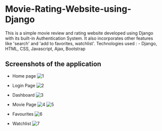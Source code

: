# Movie-Rating-Website-using-Django
This is a simple movie review and rating website developed using Django with its built-in Authentication System. It also incorporates other features like 'search' and 'add to favorites, watchlist'. 
Technologies used : - Django, HTML, CSS, Javascript, Ajax, Bootstrap
## Screenshots of the application

* Home page
![1](https://user-images.githubusercontent.com/53531220/133277885-9a096821-f7ae-406b-acd6-5a21cbf4e382.JPG)

* Login Page
![2](https://user-images.githubusercontent.com/53531220/133277911-e8c5525f-efee-4a29-b8b0-ba3c0443464f.JPG)

* Dashboard
![3](https://user-images.githubusercontent.com/53531220/133277922-7a2a7d2d-8258-4cf4-aa83-bf3558c0b69f.JPG)

* Movie Page
![4](https://user-images.githubusercontent.com/53531220/133277942-0169b31d-dca4-4c97-af05-83582df53c88.JPG)
![5](https://user-images.githubusercontent.com/53531220/133277950-d1288b77-4c9c-4972-b7c0-f6c2ca2777ce.JPG)

* Favourites
![6](https://user-images.githubusercontent.com/53531220/133277963-10294a04-6635-4fe0-8c74-370fa7146d7f.JPG)

* Watchlist
![7](https://user-images.githubusercontent.com/53531220/133278015-5ff805d7-0543-4f8a-985d-834c4383dfa9.JPG)
